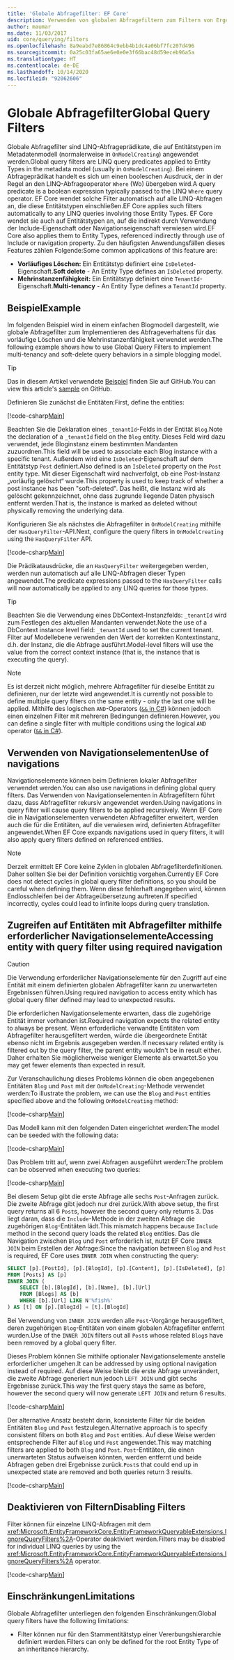 ```yaml
---
title: 'Globale Abfragefilter: EF Core'
description: Verwenden von globalen Abfragefiltern zum Filtern von Ergebnissen mit Entity Framework Core
author: maumar
ms.date: 11/03/2017
uid: core/querying/filters
ms.openlocfilehash: 8a9eabd7e86864c9ebb4b1dc4a06bf7fc207d496
ms.sourcegitcommit: 0a25c03fa65ae6e0e0e3f66bac48d59eceb96a5a
ms.translationtype: HT
ms.contentlocale: de-DE
ms.lasthandoff: 10/14/2020
ms.locfileid: "92062606"
---
```

# <a name="global-query-filters"></a><span data-ttu-id="c3523-103">Globale Abfragefilter</span><span class="sxs-lookup"><span data-stu-id="c3523-103">Global Query Filters</span></span>

<span data-ttu-id="c3523-104">Globale Abfragefilter sind LINQ-Abfrageprädikate, die auf Entitätstypen im Metadatenmodell (normalerweise in `OnModelCreating`) angewendet werden.</span><span class="sxs-lookup"><span data-stu-id="c3523-104">Global query filters are LINQ query predicates applied to Entity Types in the metadata model (usually in `OnModelCreating`).</span></span> <span data-ttu-id="c3523-105">Bei einem Abfrageprädikat handelt es sich um einen booleschen Ausdruck, der in der Regel an den LINQ-Abfrageoperator `Where` (Wo) übergeben wird.</span><span class="sxs-lookup"><span data-stu-id="c3523-105">A query predicate is a boolean expression typically passed to the LINQ `Where` query operator.</span></span>  <span data-ttu-id="c3523-106">EF Core wendet solche Filter automatisch auf alle LINQ-Abfragen an, die diese Entitätstypen einschließen.</span><span class="sxs-lookup"><span data-stu-id="c3523-106">EF Core applies such filters automatically to any LINQ queries involving those Entity Types.</span></span>  <span data-ttu-id="c3523-107">EF Core wendet sie auch auf Entitätstypen an, auf die indirekt durch Verwendung der Include-Eigenschaft oder Navigationseigenschaft verwiesen wird.</span><span class="sxs-lookup"><span data-stu-id="c3523-107">EF Core also applies them to Entity Types, referenced indirectly through use of Include or navigation property.</span></span> <span data-ttu-id="c3523-108">Zu den häufigsten Anwendungsfällen dieses Features zählen Folgende:</span><span class="sxs-lookup"><span data-stu-id="c3523-108">Some common applications of this feature are:</span></span>

* <span data-ttu-id="c3523-109">**Vorläufiges Löschen:** Ein Entitätstyp definiert eine `IsDeleted`-Eigenschaft.</span><span class="sxs-lookup"><span data-stu-id="c3523-109">**Soft delete** - An Entity Type defines an `IsDeleted` property.</span></span>
* <span data-ttu-id="c3523-110">**Mehrinstanzenfähigkeit:** Ein Entitätstyp definiert eine `TenantId`-Eigenschaft.</span><span class="sxs-lookup"><span data-stu-id="c3523-110">**Multi-tenancy** - An Entity Type defines a `TenantId` property.</span></span>

## <a name="example"></a><span data-ttu-id="c3523-111">Beispiel</span><span class="sxs-lookup"><span data-stu-id="c3523-111">Example</span></span>

<span data-ttu-id="c3523-112">Im folgenden Beispiel wird in einem einfachen Blogmodell dargestellt, wie globale Abfragefilter zum Implementieren des Abfrageverhaltens für das vorläufige Löschen und die Mehrinstanzenfähigkeit verwendet werden.</span><span class="sxs-lookup"><span data-stu-id="c3523-112">The following example shows how to use Global Query Filters to implement multi-tenancy and soft-delete query behaviors in a simple blogging model.</span></span>

> [!TIP]
> <span data-ttu-id="c3523-113">Das in diesem Artikel verwendete [Beispiel](https://github.com/dotnet/EntityFramework.Docs/tree/master/samples/core/Querying/QueryFilters) finden Sie auf GitHub.</span><span class="sxs-lookup"><span data-stu-id="c3523-113">You can view this article's [sample](https://github.com/dotnet/EntityFramework.Docs/tree/master/samples/core/Querying/QueryFilters) on GitHub.</span></span>

<span data-ttu-id="c3523-114">Definieren Sie zunächst die Entitäten:</span><span class="sxs-lookup"><span data-stu-id="c3523-114">First, define the entities:</span></span>

[!code-csharp[Main](../../../samples/core/Querying/QueryFilters/Entities.cs#Entities)]

<span data-ttu-id="c3523-115">Beachten Sie die Deklaration eines `_tenantId`-Felds in der Entität `Blog`.</span><span class="sxs-lookup"><span data-stu-id="c3523-115">Note the declaration of a `_tenantId` field on the `Blog` entity.</span></span> <span data-ttu-id="c3523-116">Dieses Feld wird dazu verwendet, jede Bloginstanz einem bestimmten Mandanten zuzuordnen.</span><span class="sxs-lookup"><span data-stu-id="c3523-116">This field will be used to associate each Blog instance with a specific tenant.</span></span> <span data-ttu-id="c3523-117">Außerdem wird eine `IsDeleted`-Eigenschaft auf dem Entitätstyp `Post` definiert.</span><span class="sxs-lookup"><span data-stu-id="c3523-117">Also defined is an `IsDeleted` property on the `Post` entity type.</span></span> <span data-ttu-id="c3523-118">Mit dieser Eigenschaft wird nachverfolgt, ob eine Post-Instanz „vorläufig gelöscht“ wurde.</span><span class="sxs-lookup"><span data-stu-id="c3523-118">This property is used to keep track of whether a post instance has been "soft-deleted".</span></span> <span data-ttu-id="c3523-119">Das heißt, die Instanz wird als gelöscht gekennzeichnet, ohne dass zugrunde liegende Daten physisch entfernt werden.</span><span class="sxs-lookup"><span data-stu-id="c3523-119">That is, the instance is marked as deleted without physically removing the underlying data.</span></span>

<span data-ttu-id="c3523-120">Konfigurieren Sie als nächstes die Abfragefilter in `OnModelCreating` mithilfe der `HasQueryFilter`-API.</span><span class="sxs-lookup"><span data-stu-id="c3523-120">Next, configure the query filters in `OnModelCreating` using the `HasQueryFilter` API.</span></span>

[!code-csharp[Main](../../../samples/core/Querying/QueryFilters/BloggingContext.cs#FilterConfiguration)]

<span data-ttu-id="c3523-121">Die Prädikatausdrücke, die an `HasQueryFilter` weitergegeben werden, werden nun automatisch auf alle LINQ-Abfragen dieser Typen angewendet.</span><span class="sxs-lookup"><span data-stu-id="c3523-121">The predicate expressions passed to the `HasQueryFilter` calls will now automatically be applied to any LINQ queries for those types.</span></span>

> [!TIP]
> <span data-ttu-id="c3523-122">Beachten Sie die Verwendung eines DbContext-Instanzfelds: `_tenantId` wird zum Festlegen des aktuellen Mandanten verwendet.</span><span class="sxs-lookup"><span data-stu-id="c3523-122">Note the use of a DbContext instance level field: `_tenantId` used to set the current tenant.</span></span> <span data-ttu-id="c3523-123">Filter auf Modellebene verwenden den Wert der korrekten Kontextinstanz, d.h. der Instanz, die die Abfrage ausführt.</span><span class="sxs-lookup"><span data-stu-id="c3523-123">Model-level filters will use the value from the correct context instance (that is, the instance that is executing the query).</span></span>

> [!NOTE]
> <span data-ttu-id="c3523-124">Es ist derzeit nicht möglich, mehrere Abfragefilter für dieselbe Entität zu definieren, nur der letzte wird angewendet.</span><span class="sxs-lookup"><span data-stu-id="c3523-124">It is currently not possible to define multiple query filters on the same entity - only the last one will be applied.</span></span> <span data-ttu-id="c3523-125">Mithilfe des logischen `AND`-Operators ([`&&` in C#](/dotnet/csharp/language-reference/operators/boolean-logical-operators#conditional-logical-and-operator-)) können jedoch einen einzelnen Filter mit mehreren Bedingungen definieren.</span><span class="sxs-lookup"><span data-stu-id="c3523-125">However, you can define a single filter with multiple conditions using the logical `AND` operator ([`&&` in C#](/dotnet/csharp/language-reference/operators/boolean-logical-operators#conditional-logical-and-operator-)).</span></span>

## <a name="use-of-navigations"></a><span data-ttu-id="c3523-126">Verwenden von Navigationselementen</span><span class="sxs-lookup"><span data-stu-id="c3523-126">Use of navigations</span></span>

<span data-ttu-id="c3523-127">Navigationselemente können beim Definieren lokaler Abfragefilter verwendet werden.</span><span class="sxs-lookup"><span data-stu-id="c3523-127">You can also use navigations in defining global query filters.</span></span> <span data-ttu-id="c3523-128">Das Verwenden von Navigationselementen in Abfragefiltern führt dazu, dass Abfragefilter rekursiv angewendet werden.</span><span class="sxs-lookup"><span data-stu-id="c3523-128">Using navigations in query filter will cause query filters to be applied recursively.</span></span> <span data-ttu-id="c3523-129">Wenn EF Core die in Navigationselementen verwendeten Abfragefilter erweitert, werden auch die für die Entitäten, auf die verwiesen wird, definierten Abfragefilter angewendet.</span><span class="sxs-lookup"><span data-stu-id="c3523-129">When EF Core expands navigations used in query filters, it will also apply query filters defined on referenced entities.</span></span>

> [!NOTE]
> <span data-ttu-id="c3523-130">Derzeit ermittelt EF Core keine Zyklen in globalen Abfragefilterdefinitionen. Daher sollten Sie bei der Definition vorsichtig vorgehen.</span><span class="sxs-lookup"><span data-stu-id="c3523-130">Currently EF Core does not detect cycles in global query filter definitions, so you should be careful when defining them.</span></span> <span data-ttu-id="c3523-131">Wenn diese fehlerhaft angegeben wird, können Endlosschleifen bei der Abfrageübersetzung auftreten.</span><span class="sxs-lookup"><span data-stu-id="c3523-131">If specified incorrectly, cycles could lead to infinite loops during query translation.</span></span>

## <a name="accessing-entity-with-query-filter-using-required-navigation"></a><span data-ttu-id="c3523-132">Zugreifen auf Entitäten mit Abfragefilter mithilfe erforderlicher Navigationselemente</span><span class="sxs-lookup"><span data-stu-id="c3523-132">Accessing entity with query filter using required navigation</span></span>

> [!CAUTION]
> <span data-ttu-id="c3523-133">Die Verwendung erforderlicher Navigationselemente für den Zugriff auf eine Entität mit einem definierten globalen Abfragefilter kann zu unerwarteten Ergebnissen führen.</span><span class="sxs-lookup"><span data-stu-id="c3523-133">Using required navigation to access entity which has global query filter defined may lead to unexpected results.</span></span>

<span data-ttu-id="c3523-134">Die erforderlichen Navigationselemente erwarten, dass die zugehörige Entität immer vorhanden ist.</span><span class="sxs-lookup"><span data-stu-id="c3523-134">Required navigation expects the related entity to always be present.</span></span> <span data-ttu-id="c3523-135">Wenn erforderliche verwandte Entitäten vom Abfragefilter herausgefiltert werden, würde die übergeordnete Entität ebenso nicht im Ergebnis ausgegeben werden.</span><span class="sxs-lookup"><span data-stu-id="c3523-135">If necessary related entity is filtered out by the query filter, the parent entity wouldn't be in result either.</span></span> <span data-ttu-id="c3523-136">Daher erhalten Sie möglicherweise weniger Elemente als erwartet.</span><span class="sxs-lookup"><span data-stu-id="c3523-136">So you may get fewer elements than expected in result.</span></span>

<span data-ttu-id="c3523-137">Zur Veranschaulichung dieses Problems können die oben angegebenen Entitäten `Blog` und `Post` mit der `OnModelCreating`-Methode verwendet werden:</span><span class="sxs-lookup"><span data-stu-id="c3523-137">To illustrate the problem, we can use the `Blog` and `Post` entities specified above and the following `OnModelCreating` method:</span></span>

[!code-csharp[Main](../../../samples/core/Querying/QueryFilters/FilteredBloggingContextRequired.cs#IncorrectFilter)]

<span data-ttu-id="c3523-138">Das Modell kann mit den folgenden Daten eingerichtet werden:</span><span class="sxs-lookup"><span data-stu-id="c3523-138">The model can be seeded with the following data:</span></span>

[!code-csharp[Main](../../../samples/core/Querying/QueryFilters/Program.cs#SeedData)]

<span data-ttu-id="c3523-139">Das Problem tritt auf, wenn zwei Abfragen ausgeführt werden:</span><span class="sxs-lookup"><span data-stu-id="c3523-139">The problem can be observed when executing two queries:</span></span>

[!code-csharp[Main](../../../samples/core/Querying/QueryFilters/Program.cs#Queries)]

<span data-ttu-id="c3523-140">Bei diesem Setup gibt die erste Abfrage alle sechs `Post`-Anfragen zurück. Die zweite Abfrage gibt jedoch nur drei zurück.</span><span class="sxs-lookup"><span data-stu-id="c3523-140">With above setup, the first query returns all 6 `Post`s, however the second query only returns 3.</span></span> <span data-ttu-id="c3523-141">Das liegt daran, dass die `Include`-Methode in der zweiten Abfrage die zugehörigen `Blog`-Entitäten lädt.</span><span class="sxs-lookup"><span data-stu-id="c3523-141">This mismatch happens because `Include` method in the second query loads the related `Blog` entities.</span></span> <span data-ttu-id="c3523-142">Das die Navigation zwischen `Blog` und `Post` erforderlich ist, nutzt EF Core `INNER JOIN` beim Erstellen der Abfrage:</span><span class="sxs-lookup"><span data-stu-id="c3523-142">Since the navigation between `Blog` and `Post` is required, EF Core uses `INNER JOIN` when constructing the query:</span></span>

```sql
SELECT [p].[PostId], [p].[BlogId], [p].[Content], [p].[IsDeleted], [p].[Title], [t].[BlogId], [t].[Name], [t].[Url]
FROM [Posts] AS [p]
INNER JOIN (
    SELECT [b].[BlogId], [b].[Name], [b].[Url]
    FROM [Blogs] AS [b]
    WHERE [b].[Url] LIKE N'%fish%'
) AS [t] ON [p].[BlogId] = [t].[BlogId]
```

<span data-ttu-id="c3523-143">Bei Verwendung von `INNER JOIN` werden alle `Post`-Vorgänge herausgefiltert, deren zugehörigen `Blog`-Entitäten von einem globalen Abfragefilter entfernt wurden.</span><span class="sxs-lookup"><span data-stu-id="c3523-143">Use of the `INNER JOIN` filters out all `Post`s whose related `Blog`s have been removed by a global query filter.</span></span>

<span data-ttu-id="c3523-144">Dieses Problem können Sie mithilfe optionaler Navigationselemente anstelle erforderlicher umgehen.</span><span class="sxs-lookup"><span data-stu-id="c3523-144">It can be addressed by using optional navigation instead of required.</span></span>
<span data-ttu-id="c3523-145">Auf diese Weise bleibt die erste Abfrage unverändert, die zweite Abfrage generiert nun jedoch `LEFT JOIN` und gibt sechs Ergebnisse zurück.</span><span class="sxs-lookup"><span data-stu-id="c3523-145">This way the first query stays the same as before, however the second query will now generate `LEFT JOIN` and return 6 results.</span></span>

[!code-csharp[Main](../../../samples/core/Querying/QueryFilters/FilteredBloggingContextRequired.cs#OptionalNavigation)]

<span data-ttu-id="c3523-146">Der alternative Ansatz besteht darin, konsistente Filter für die beiden Entitäten `Blog` und `Post` festzulegen.</span><span class="sxs-lookup"><span data-stu-id="c3523-146">Alternative approach is to specify consistent filters on both `Blog` and `Post` entities.</span></span>
<span data-ttu-id="c3523-147">Auf diese Weise werden entsprechende Filter auf `Blog` und `Post` angewendet.</span><span class="sxs-lookup"><span data-stu-id="c3523-147">This way matching filters are applied to both `Blog` and `Post`.</span></span> <span data-ttu-id="c3523-148">`Post`-Entitäten, die einen unerwarteten Status aufweisen könnten, werden entfernt und beide Abfragen geben drei Ergebnisse zurück.</span><span class="sxs-lookup"><span data-stu-id="c3523-148">`Post`s that could end up in unexpected state are removed and both queries return 3 results.</span></span>

[!code-csharp[Main](../../../samples/core/Querying/QueryFilters/FilteredBloggingContextRequired.cs#MatchingFilters)]

## <a name="disabling-filters"></a><span data-ttu-id="c3523-149">Deaktivieren von Filtern</span><span class="sxs-lookup"><span data-stu-id="c3523-149">Disabling Filters</span></span>

<span data-ttu-id="c3523-150">Filter können für einzelne LINQ-Abfragen mit dem <xref:Microsoft.EntityFrameworkCore.EntityFrameworkQueryableExtensions.IgnoreQueryFilters%2A>-Operator deaktiviert werden.</span><span class="sxs-lookup"><span data-stu-id="c3523-150">Filters may be disabled for individual LINQ queries by using the <xref:Microsoft.EntityFrameworkCore.EntityFrameworkQueryableExtensions.IgnoreQueryFilters%2A> operator.</span></span>

[!code-csharp[Main](../../../samples/core/Querying/QueryFilters/Program.cs#IgnoreFilters)]

## <a name="limitations"></a><span data-ttu-id="c3523-151">Einschränkungen</span><span class="sxs-lookup"><span data-stu-id="c3523-151">Limitations</span></span>

<span data-ttu-id="c3523-152">Globale Abfragefilter unterliegen den folgenden Einschränkungen:</span><span class="sxs-lookup"><span data-stu-id="c3523-152">Global query filters have the following limitations:</span></span>

* <span data-ttu-id="c3523-153">Filter können nur für den Stammentitätstyp einer Vererbungshierarchie definiert werden.</span><span class="sxs-lookup"><span data-stu-id="c3523-153">Filters can only be defined for the root Entity Type of an inheritance hierarchy.</span></span>
